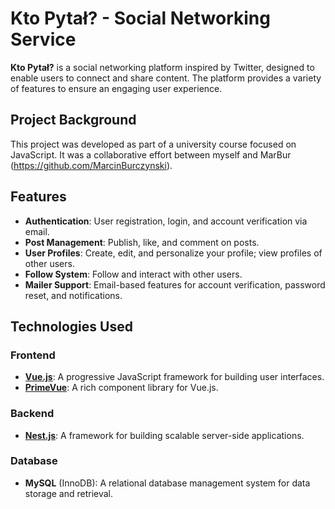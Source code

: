 # Kto Pytał? - Social Networking Service

**Kto Pytał?** is a social networking platform inspired by Twitter, designed to enable users to connect and share content. The platform provides a variety of features to ensure an engaging user experience.

## Project Background

This project was developed as part of a university course focused on JavaScript. It was a collaborative effort between myself and MarBur (https://github.com/MarcinBurczynski).

## Features

- **Authentication**: User registration, login, and account verification via email.
- **Post Management**: Publish, like, and comment on posts.
- **User Profiles**: Create, edit, and personalize your profile; view profiles of other users.
- **Follow System**: Follow and interact with other users.
- **Mailer Support**: Email-based features for account verification, password reset, and notifications.

## Technologies Used

### Frontend
- **[Vue.js](https://vuejs.org/)**: A progressive JavaScript framework for building user interfaces.
- **[PrimeVue](https://www.primefaces.org/primevue/)**: A rich component library for Vue.js.

### Backend
- **[Nest.js](https://nestjs.com/)**: A framework for building scalable server-side applications.

### Database
- **MySQL** (InnoDB): A relational database management system for data storage and retrieval.
